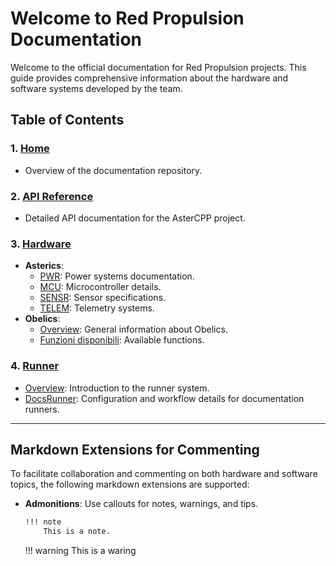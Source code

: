 # Welcome to Red Propulsion Documentation

Welcome to the official documentation for Red Propulsion projects. This guide provides comprehensive information about the hardware and software systems developed by the team.

## Table of Contents

### 1. [Home](index.md)
   - Overview of the documentation repository.

### 2. [API Reference](api/index.md)
   - Detailed API documentation for the AsterCPP project.

### 3. [Hardware](hardware/index.md)
   - **Asterics**:
     - [PWR](hardware/asterics/pwr.md): Power systems documentation.
     - [MCU](hardware/asterics/mcu.md): Microcontroller details.
     - [SENSR](hardware/asterics/sensr.md): Sensor specifications.
     - [TELEM](hardware/asterics/telem.md): Telemetry systems.
   - **Obelics**:
     - [Overview](hardware/obelics.md): General information about Obelics.
     - [Funzioni disponibili](hardware/obelics/funzioni_disponibili.md): Available functions.

### 4. [Runner](runner/index.md)
   - [Overview](runner/index.md): Introduction to the runner system.
   - [DocsRunner](runner/config_runner.md): Configuration and workflow details for documentation runners.

---

## Markdown Extensions for Commenting

To facilitate collaboration and commenting on both hardware and software topics, the following markdown extensions are supported:

- **Admonitions**: Use callouts for notes, warnings, and tips.
  
    ```markdown
    !!! note
        This is a note.
    ```

    !!! warning
        This is a waring